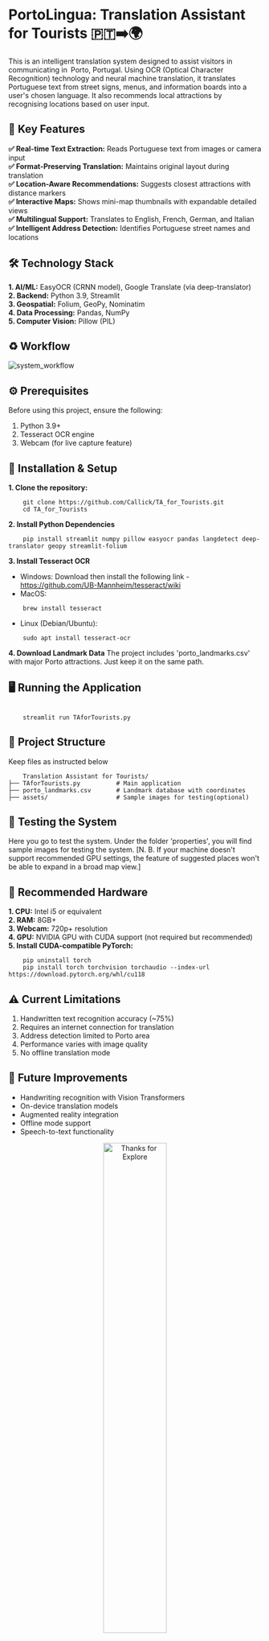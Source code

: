 # PortoLingua: Translation Assistant for Tourists 🇵🇹➡️🌍
This is an intelligent translation system designed to assist visitors in communicating in Porto, Portugal. Using OCR (Optical Character Recognition) technology and neural machine translation, it translates Portuguese text from street signs, menus, and information boards into a user's chosen language. It also recommends local attractions by recognising locations based on user input.
## 🔑 Key Features
**✅ Real-time Text Extraction:** Reads Portuguese text from images or camera input<br>
**✅ Format-Preserving Translation:** Maintains original layout during translation<br>
**✅ Location-Aware Recommendations:** Suggests closest attractions with distance markers<br>
**✅ Interactive Maps:** Shows mini-map thumbnails with expandable detailed views<br>
**✅ Multilingual Support:** Translates to English, French, German, and Italian<br>
**✅ Intelligent Address Detection:** Identifies Portuguese street names and locations
## 🛠 Technology Stack
  **1. AI/ML:** EasyOCR (CRNN model), Google Translate (via deep-translator) <br>
  **2. Backend:** Python 3.9, Streamlit <br>
  **3. Geospatial:** Folium, GeoPy, Nominatim <br>
  **4. Data Processing:** Pandas, NumPy <br>
  **5. Computer Vision:** Pillow (PIL) <br>
## ♻️ Workflow
 ![system_workflow](https://github.com/user-attachments/assets/51ea2fab-bb75-4292-acd1-9870eb6a86a8)

## ⚙️ Prerequisites
Before using this project, ensure the following:
  1. Python 3.9+
  2. Tesseract OCR engine
  3. Webcam (for live capture feature)
## 🚀 Installation & Setup
 **1. Clone the repository:**
```
    git clone https://github.com/Callick/TA_for_Tourists.git
    cd TA_for_Tourists
```
 **2. Install Python Dependencies**
```
    pip install streamlit numpy pillow easyocr pandas langdetect deep-translator geopy streamlit-folium
```
 **3. Install Tesseract OCR**
  - Windows: Download then install the following link - https://github.com/UB-Mannheim/tesseract/wiki
  - MacOS:
```
    brew install tesseract
```
  - Linux (Debian/Ubuntu):
```
    sudo apt install tesseract-ocr
```
 **4. Download Landmark Data**
 The project includes 'porto_landmarks.csv' with major Porto attractions. Just keep it on the same path.
## 🖥️ Running the Application
```![system_workflow](https://github.com/user-attachments/assets/0c40aa26-82ad-4844-a723-72f3221371a2)

    streamlit run TAforTourists.py
```
## 📂 Project Structure
Keep files as instructed below
```
    Translation Assistant for Tourists/
├── TAforTourists.py          # Main application
├── porto_landmarks.csv       # Landmark database with coordinates
├── assets/                   # Sample images for testing(optional)
```
## 🧪 Testing the System
Here you go to test the system. Under the folder 'properties', you will find sample images for testing the system. [N. B. If your machine doesn't support recommended GPU settings, the feature of suggested places won't be able to expand in a broad map view.]

## 🌟 Recommended Hardware
  **1. CPU:** Intel i5 or equivalent <br>
  **2. RAM:** 8GB+ <br>
  **3. Webcam:** 720p+ resolution <br>
  **4. GPU:** NVIDIA GPU with CUDA support (not required but recommended) <br>
  **5. Install CUDA-compatible PyTorch:**
```
    pip uninstall torch
    pip install torch torchvision torchaudio --index-url https://download.pytorch.org/whl/cu118
```
## ⚠️ Current Limitations
  1. Handwritten text recognition accuracy (~75%)
  2. Requires an internet connection for translation
  3. Address detection limited to Porto area
  4. Performance varies with image quality
  5. No offline translation mode
## 🔮 Future Improvements
  - Handwriting recognition with Vision Transformers
  - On-device translation models
  - Augmented reality integration
  - Offline mode support
  - Speech-to-text functionality
<div align="center">
  <img src="https://github.com/user-attachments/assets/ef756272-7699-4028-ade7-245a803b6c74" alt="Thanks for Explore" style="width:50%; height:50%;"><br/>
  <h2>END</h2>
</div>
